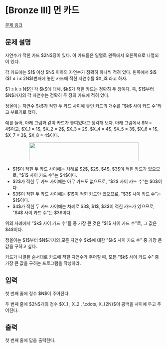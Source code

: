 # [Bronze III] 먼 카드

[문제 링크](https://www.acmicpc.net/problem/34115) 

## 문제 설명

<p>자연수가 적힌 카드 $2N$장이 있다. 이 카드들은 일렬로 왼쪽에서 오른쪽으로 나열되어 있다.</p>

<p>각 카드에는 $1$ 이상 $N$ 이하의 자연수가 정확히 하나씩 적혀 있다. 왼쪽에서 $i$ ($1 ≤ i ≤ 2N$)번째에 놓인 카드에 적힌 자연수를 $X_i$ 라고 하자.</p>

<p>$1 ≤ k ≤ N$인 각 $k$에 대해, $k$가 적힌 카드는 정확히 두 장이다. 즉, $1$부터 $N$까지의 각 자연수는 정확히 두 장의 카드에 적혀 있다.</p>

<p>정올이는 자연수 $k$가 적힌 두 카드 사이에 놓인 카드의 개수를 "$k$ 사이 카드 수"라고 부르기로 했다.</p>

<p>예를 들어, 아래 그림과 같이 카드가 놓여있다고 생각해 보자. 아래 그림에서 $N = 4$이고, $X_1 = 1$, $X_2 = 2$, $X_3 = 2$, $X_4 = 4$, $X_5 = 3$, $X_6 = 1$, $X_7 = 3$, $X_8 = 4$이다.</p>

<p style="text-align: center;"><img alt="" src="https://upload.acmicpc.net/743f0766-85d8-4bb2-8848-b9b153e5c121/-/preview/" style="width: 351px; height: 60px;"></p>

<ul>
	<li>$1$이 적힌 두 카드 사이에는 차례로 $2$, $2$, $4$, $3$이 적힌 카드가 있으므로, "$1$ 사이 카드 수"는 $4$이다.</li>
	<li>$2$가 적힌 두 카드 사이에는 아무 카드도 없으므로, "$2$ 사이 카드 수"는 $0$이다.</li>
	<li>$3$이 적힌 두 카드 사이에는 $1$이 적힌 카드만 있으므로, "$3$ 사이 카드 수"는 $1$이다.</li>
	<li>$4$가 적힌 두 카드 사이에는 차례로 $3$, $1$, $3$이 적힌 카드가 있으므로, "$4$ 사이 카드 수"는 $3$이다.</li>
</ul>

<p>위의 사례에서 "$k$ 사이 카드 수"들 중 가장 큰 것은 "$1$ 사이 카드 수"로, 그 값은 $4$이다.</p>

<p>정올이는 $1$부터 $N$까지의 모든 자연수 $k$에 대한 "$k$ 사이 카드 수" 중 가장 큰 값을 구하고 싶다.</p>

<p>카드가 나열된 순서대로 카드에 적힌 자연수가 주어질 때, 모든 "$k$ 사이 카드 수" 중 가장 큰 값을 구하는 프로그램을 작성하라.</p>

## 입력 

 <p>첫 번째 줄에 정수 $N$이 주어진다.</p>

<p>두 번째 줄에 $2N$개의 정수 $X_1 , X_2 , \cdots, X_{2N}$이 공백을 사이에 두고 주어진다.</p>

## 출력 

 <p>첫 번째 줄에 답을 출력한다.</p>

